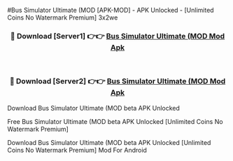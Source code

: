 #Bus Simulator Ultimate (MOD [APK-MOD] - APK Unlocked - [Unlimited Coins No Watermark Premium] 3x2we



<div align="center">

<h3>🔴 Download [Server1] 👉👉 <a href="https://momento.my/?title=Bus_Simulator_Ultimate_(MOD">Bus Simulator Ultimate (MOD Mod Apk</a></h3><br>

<h3>🔴 Download [Server2] 👉👉 <a href="https://momento.my/?title=Bus_Simulator_Ultimate_(MOD">Bus Simulator Ultimate (MOD Mod Apk</a></h3>
</div>



Download Bus Simulator Ultimate (MOD beta APK Unlocked

Free Bus Simulator Ultimate (MOD beta APK Unlocked [Unlimited Coins No Watermark Premium]

Download Bus Simulator Ultimate (MOD beta APK Unlocked [Unlimited Coins No Watermark Premium] Mod For Android
